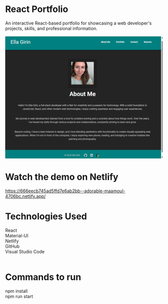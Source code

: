 # React Portfolio
An interactive React-based portfolio for showcasing a web developer's projects, skills, and professional information.<br><br>
![Homepage](./src/assets/homepage.png)  <br>

# Watch the demo on Netlify
https://666eecb745ad5ffd7e6ab2bb--adorable-maamoul-4706bc.netlify.app/

# Technologies Used
React<br>
Material-UI<br>
Netlify<br>
GitHub<br>
Visual Studio Code<br><br>


# Commands to run
npm install<br>
npm run start
